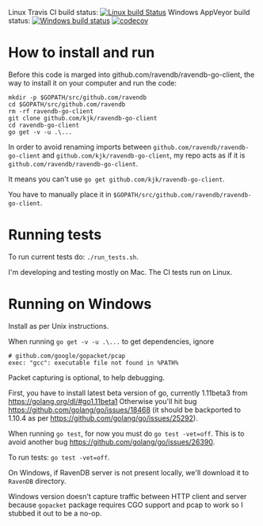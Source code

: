 Linux Travis CI build status: [![Linux build Status](https://travis-ci.org/kjk/ravendb-go-client.svg?branch=v4.0)](https://travis-ci.org/kjk/ravendb-go-client) Windows AppVeyor build status: [![Windows build status](https://ci.appveyor.com/api/projects/status/g2iida5te4gpgo7m?svg=true)](https://ci.appveyor.com/project/kjk/ravendb-go-client) [![codecov](https://codecov.io/gh/kjk/ravendb-go-client/branch/v4.0/graph/badge.svg)](https://codecov.io/gh/kjk/ravendb-go-client)

# How to install and run

Before this code is marged into github.com/ravendb/ravendb-go-client, the way to
install it on your computer and run the code:

```
mkdir -p $GOPATH/src/github.com/ravendb
cd $GOPATH/src/github.com/ravendb
rm -rf ravendb-go-client
git clone github.com/kjk/ravendb-go-client
cd ravendb-go-client
go get -v -u .\...
```

In order to avoid renaming imports between `github.com/ravendb/ravendb-go-client`
and `github.com/kjk/ravendb-go-client`, my repo acts as if it is `github.com/ravendb/ravendb-go-client`.

It means you can't use `go get github.com/kjk/ravendb-go-client`.

You have to manually place it in `$GOPATH/src/github.com/ravendb/ravendb-go-client`.

# Running tests

To run current tests do: `./run_tests.sh`.

I'm developing and testing mostly on Mac. The CI tests run on Linux.

# Running on Windows

Install as per Unix instructions.

When running `go get -v -u .\...` to get dependencies, ignore

```
# github.com/google/gopacket/pcap
exec: "gcc": executable file not found in %PATH%
```

Packet capturing is optional, to help debugging.

First, you have to install latest beta version of go, currently 1.11beta3 from https://golang.org/dl/#go1.11beta1
Otherwise you'll hit bug https://github.com/golang/go/issues/18468 (it should be backported to 1.10.4 as per https://github.com/golang/go/issues/25292).

When running `go test`, for now you must do `go test -vet=off`. This is to avoid another bug https://github.com/golang/go/issues/26390.

To run tests: `go test -vet=off`.

On Windows, if RavenDB server is not present locally, we'll download it to `RavenDB` directory.

Windows version doesn't capture traffic between HTTP client and server because `gopacket` package requires CGO support and pcap to work so I stubbed it out to be a no-op.
